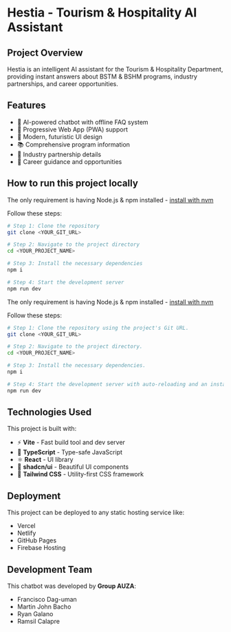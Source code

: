 # Hestia - Tourism & Hospitality AI Assistant

## Project Overview

Hestia is an intelligent AI assistant for the Tourism & Hospitality Department, providing instant answers about BSTM & BSHM programs, industry partnerships, and career opportunities.

## Features

- 🤖 AI-powered chatbot with offline FAQ system
- 📱 Progressive Web App (PWA) support
- 🎨 Modern, futuristic UI design
- 📚 Comprehensive program information
- 🔗 Industry partnership details
- 💼 Career guidance and opportunities

## How to run this project locally

The only requirement is having Node.js & npm installed - [install with nvm](https://github.com/nvm-sh/nvm#installing-and-updating)

Follow these steps:

```sh
# Step 1: Clone the repository
git clone <YOUR_GIT_URL>

# Step 2: Navigate to the project directory
cd <YOUR_PROJECT_NAME>

# Step 3: Install the necessary dependencies
npm i

# Step 4: Start the development server
npm run dev
```

The only requirement is having Node.js & npm installed - [install with nvm](https://github.com/nvm-sh/nvm#installing-and-updating)

Follow these steps:

```sh
# Step 1: Clone the repository using the project's Git URL.
git clone <YOUR_GIT_URL>

# Step 2: Navigate to the project directory.
cd <YOUR_PROJECT_NAME>

# Step 3: Install the necessary dependencies.
npm i

# Step 4: Start the development server with auto-reloading and an instant preview.
npm run dev
```

## Technologies Used

This project is built with:

- ⚡ **Vite** - Fast build tool and dev server
- 🔷 **TypeScript** - Type-safe JavaScript
- ⚛️ **React** - UI library
- 🎨 **shadcn/ui** - Beautiful UI components
- 🎯 **Tailwind CSS** - Utility-first CSS framework

## Deployment

This project can be deployed to any static hosting service like:

- Vercel
- Netlify
- GitHub Pages
- Firebase Hosting

## Development Team

This chatbot was developed by **Group AUZA**:
- Francisco Dag-uman
- Martin John Bacho
- Ryan Galano
- Ramsil Calapre
